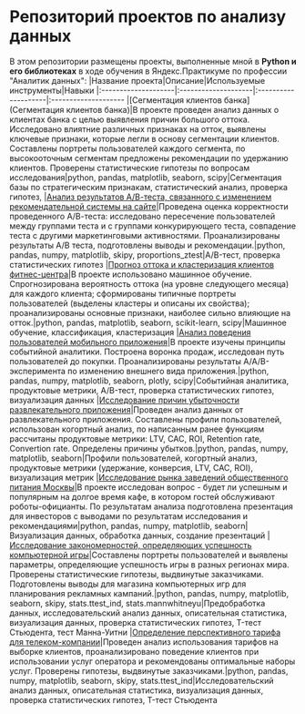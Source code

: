 # Репозиторий проектов по анализу данных
В этом репозитории размещены проекты, выполненные мной в **Python и его библиотеках** в ходе обучения в Яндекс.Практикуме по профессии "Аналитик данных":
|Название проекта|Описание|Используемые инструменты|Навыки
|:--------------------|:--------------------|:--------------------|:--------------------
|[Сегментация клиентов банка](Сегментация клиентов банка)|В проекте проведен анализ данных о клиентах банка с целью выявления причин большого оттока. Исследовано влиятние различных признаках на отток, выявлены ключевые признаки, которые легли в основу сегментации клиентов. Составлены портреты пользователей каждого сегмента, по высокооточным сегментам предложены рекомендации по удержанию клиентов. Проверены статистические гипотезы по вопросам исследования|python, pandas, matplotlib, seaborn, scipy|Cегментация базы по стратегическим признакам, cтатистический анализ, проверка гипотез, 
|[Анализ результатов А/В-теста, связанного с изменением рекомендательной системы на сайте](Анализ_результатов_АВ_теста)|Проведена оценка корректности проведенного А/В-теста: исследовано пересечение пользователей между группами теста и с группами конкурирующего теста, совпадение теста с другими маркетинговыми активностями. Проанализированы результаты А/В теста, подготовлены выводы и рекомендации.|python, pandas, numpy, matplotlib, skipy, proportions_ztest|A/B-тест, проверка статистических гипотез
|[Прогноз оттока и кластеризация клиентов фитнес-центра](Прогноз_оттока_и_кластеризация)|В проекте использовано машинное обучение. Спрогнозирована вероятность оттока (на уровне следующего месяца) для каждого клиента; сформированы типичные портреты пользователей (выделены кластеры и описаны их свойства); проанализированы основные признаки, наиболее сильно влияющие на отток.|python, pandas, matplotlib, seaborn, scikit-learn, scipy|Машинное обучение, классификация, кластеризация
|[Анализ поведения пользователей мобильного приложения](Активность_в_моб_приложении)|В проекте изучены принципы событийной аналитики. Построена воронка продаж, исследован путь пользователей до покупки. Проанализированы результаты А/А/В-эксперимента по изменению внешнего вида приложения.|python, pandas, numpy, matplotlib, seaborn, plotly, scipy|Cобытийная аналитика, продуктовые метрики, A/B-тест, проверка статистических гипотез, визуализация данных
|[Исследование причин убыточности развлекательного приложения](Причины_убытков_приложения)|Проведен анализ данных от развлекательного приложения. Составлены профили пользователей, использован когортный анализ, по написанным ранее функциям рассчитаны продуктовые метрики: LTV, CAC, ROI, Retention rate, Convertion rate. Определены причины убытков.|python, pandas, numpy, matplotlib, seaborn|Профили пользователей, когортный анализ, продуктовые метрики (удержание, конверсия, LTV, CAC, ROI), визуализация метрик
|[Исследование рынка заведений общественного питания Москвы](Выход_на_рынок_общепита)|В проекте исследован вопрос - будет ли успешным и популярным на долгое время кафе, в котором гостей обслуживают роботы-официанты. По результатам анализа подготовлена презентация для инвесторов с выводами по результатам исследования и рекомендациями|python, pandas, numpy, matplotlib, seaborn|Визуализация данных, обработка данных, создание презентаций
|[Исследование закономерностей, определяющих успешность компьютерной игры](Успешность_компьютерной_игры)|Составлены портреты пользователей и выявлены параметры, определяющие успешность игры в разных регионах мира. Проверены статистические гипотезы, выдвинутые заказчиками. Подготовлены выводы для магазина компьютерных игр для планирования рекламных кампаний.|python, pandas, numpy, matplotlib, seaborn, skipy, stats.ttest_ind, stats.mannwhitneyu|Предобработка данных, исследовательский анализ данных, описательная статистика, визуализация данных, проверка статистических гипотез, T-тест Стьюдента, тест Манна-Уитни
|[Определение перспективного тарифа для телеком-компании](Выгодный_тариф_телеком)|Проведен анализ использования тарифов на выборке клиентов, проанализировано поведение клиентов при использовании услуг оператора и рекомендованы оптимальные наборы услуг. Проверены гипотезы, выдвинутые заказчиками.|python, pandas, numpy, matplotlib, seaborn, skipy, stats.ttest_ind|Исследовательский анализ данных, описательная статистика, визуализация данных, проверка статистических гипотез, T-тест Стьюдента
